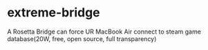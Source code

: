 # extreme-bridge
A Rosetta Bridge can force UR MacBook Air connect to steam game database(20W, free, open source, full transparency)
